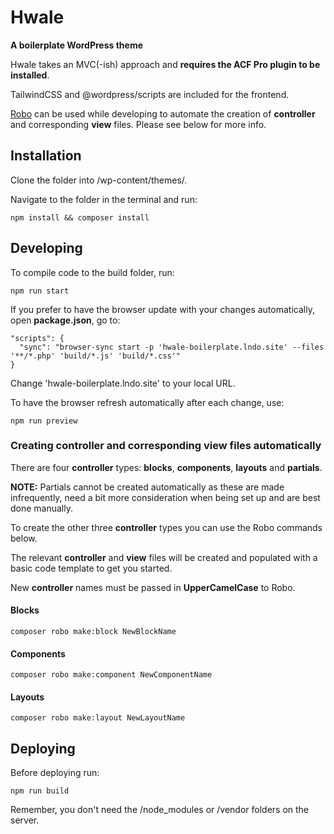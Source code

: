 # Hwale
**A boilerplate WordPress theme**

Hwale takes an MVC(-ish) approach and **requires the ACF Pro plugin to be installed**.

TailwindCSS and @wordpress/scripts are included for the frontend.

[Robo](https://robo.li/) can be used while developing to automate the creation of **controller** and corresponding **view** files. Please see below for more info.

## Installation
Clone the folder into /wp-content/themes/.

Navigate to the folder in the terminal and run:

`npm install && composer install`

## Developing
To compile code to the build folder, run:

`npm run start`

If you prefer to have the browser update with your changes automatically, open **package.json**, go to:

    "scripts": {
      "sync": "browser-sync start -p 'hwale-boilerplate.lndo.site' --files 
    '**/*.php' 'build/*.js' 'build/*.css'"
    }

Change 'hwale-boilerplate.lndo.site' to your local URL.

To have the browser refresh automatically after each change, use:

`npm run preview`

### Creating controller and corresponding view files automatically
There are four **controller** types: **blocks**, **components**, **layouts** and **partials**.

**NOTE:** Partials cannot be created automatically as these are made infrequently, need a bit more consideration when being set up and are best done manually.

To create the other three **controller** types you can use the Robo commands below.

The relevant **controller** and **view** files will be created and populated with a basic code template to get you started. 

New **controller** names must be passed in **UpperCamelCase** to Robo.

#### Blocks
`composer robo make:block NewBlockName`

#### Components
`composer robo make:component NewComponentName`

#### Layouts
`composer robo make:layout NewLayoutName`

## Deploying
Before deploying run:

`npm run build`

Remember, you don't need the /node_modules or /vendor folders on the server.
